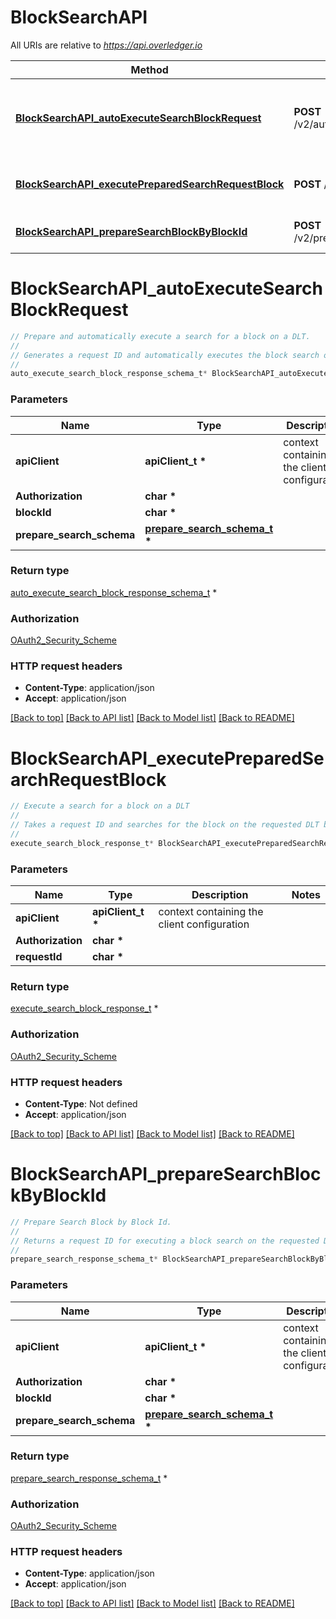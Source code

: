 # BlockSearchAPI

All URIs are relative to *https://api.overledger.io*

Method | HTTP request | Description
------------- | ------------- | -------------
[**BlockSearchAPI_autoExecuteSearchBlockRequest**](BlockSearchAPI.md#BlockSearchAPI_autoExecuteSearchBlockRequest) | **POST** /v2/autoexecution/search/block/{blockId} | Prepare and automatically execute a search for a block on a DLT.
[**BlockSearchAPI_executePreparedSearchRequestBlock**](BlockSearchAPI.md#BlockSearchAPI_executePreparedSearchRequestBlock) | **POST** /v2/execution/search/block | Execute a search for a block on a DLT
[**BlockSearchAPI_prepareSearchBlockByBlockId**](BlockSearchAPI.md#BlockSearchAPI_prepareSearchBlockByBlockId) | **POST** /v2/preparation/search/block/{blockId} | Prepare Search Block by Block Id.


# **BlockSearchAPI_autoExecuteSearchBlockRequest**
```c
// Prepare and automatically execute a search for a block on a DLT.
//
// Generates a request ID and automatically executes the block search on the requested DLT.
//
auto_execute_search_block_response_schema_t* BlockSearchAPI_autoExecuteSearchBlockRequest(apiClient_t *apiClient, char * Authorization, char * blockId, prepare_search_schema_t * prepare_search_schema);
```

### Parameters
Name | Type | Description  | Notes
------------- | ------------- | ------------- | -------------
**apiClient** | **apiClient_t \*** | context containing the client configuration |
**Authorization** | **char \*** |  | 
**blockId** | **char \*** |  | 
**prepare_search_schema** | **[prepare_search_schema_t](prepare_search_schema.md) \*** |  | 

### Return type

[auto_execute_search_block_response_schema_t](auto_execute_search_block_response_schema.md) *


### Authorization

[OAuth2_Security_Scheme](../README.md#OAuth2_Security_Scheme)

### HTTP request headers

 - **Content-Type**: application/json
 - **Accept**: application/json

[[Back to top]](#) [[Back to API list]](../README.md#documentation-for-api-endpoints) [[Back to Model list]](../README.md#documentation-for-models) [[Back to README]](../README.md)

# **BlockSearchAPI_executePreparedSearchRequestBlock**
```c
// Execute a search for a block on a DLT
//
// Takes a request ID and searches for the block on the requested DLT based on the parameters specified in the prepare request
//
execute_search_block_response_t* BlockSearchAPI_executePreparedSearchRequestBlock(apiClient_t *apiClient, char * Authorization, char * requestId);
```

### Parameters
Name | Type | Description  | Notes
------------- | ------------- | ------------- | -------------
**apiClient** | **apiClient_t \*** | context containing the client configuration |
**Authorization** | **char \*** |  | 
**requestId** | **char \*** |  | 

### Return type

[execute_search_block_response_t](execute_search_block_response.md) *


### Authorization

[OAuth2_Security_Scheme](../README.md#OAuth2_Security_Scheme)

### HTTP request headers

 - **Content-Type**: Not defined
 - **Accept**: application/json

[[Back to top]](#) [[Back to API list]](../README.md#documentation-for-api-endpoints) [[Back to Model list]](../README.md#documentation-for-models) [[Back to README]](../README.md)

# **BlockSearchAPI_prepareSearchBlockByBlockId**
```c
// Prepare Search Block by Block Id.
//
// Returns a request ID for executing a block search on the requested DLT. Block searches can be prepared based on the Block ID, Block Number or for the latest block at the time
//
prepare_search_response_schema_t* BlockSearchAPI_prepareSearchBlockByBlockId(apiClient_t *apiClient, char * Authorization, char * blockId, prepare_search_schema_t * prepare_search_schema);
```

### Parameters
Name | Type | Description  | Notes
------------- | ------------- | ------------- | -------------
**apiClient** | **apiClient_t \*** | context containing the client configuration |
**Authorization** | **char \*** |  | 
**blockId** | **char \*** |  | 
**prepare_search_schema** | **[prepare_search_schema_t](prepare_search_schema.md) \*** |  | 

### Return type

[prepare_search_response_schema_t](prepare_search_response_schema.md) *


### Authorization

[OAuth2_Security_Scheme](../README.md#OAuth2_Security_Scheme)

### HTTP request headers

 - **Content-Type**: application/json
 - **Accept**: application/json

[[Back to top]](#) [[Back to API list]](../README.md#documentation-for-api-endpoints) [[Back to Model list]](../README.md#documentation-for-models) [[Back to README]](../README.md)

